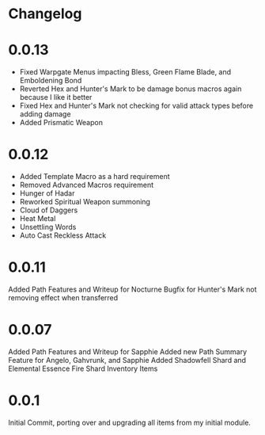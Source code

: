 # Changelog

# 0.0.13
* Fixed Warpgate Menus impacting Bless, Green Flame Blade, and Emboldening Bond
* Reverted Hex and Hunter's Mark to be damage bonus macros again because I like it better
* Fixed Hex and Hunter's Mark not checking for valid attack types before adding damage
* Added Prismatic Weapon

# 0.0.12
* Added Template Macro as a hard requirement
* Removed Advanced Macros requirement
* Hunger of Hadar
* Reworked Spiritual Weapon summoning
* Cloud of Daggers
* Heat Metal
* Unsettling Words
* Auto Cast Reckless Attack

# 0.0.11
Added Path Features and Writeup for Nocturne
Bugfix for Hunter's Mark not removing effect when transferred

# 0.0.07
Added Path Features and Writeup for Sapphie
Added new Path Summary Feature for Angelo, Gahvrunk, and Sapphie
Added Shadowfell Shard and Elemental Essence Fire Shard Inventory Items

# 0.0.1
Initial Commit, porting over and upgrading all items from my initial module.
